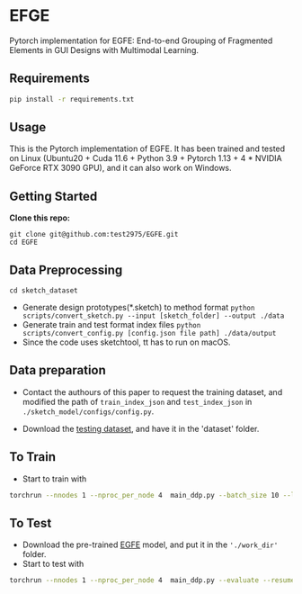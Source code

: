 # EFGE

Pytorch implementation for EGFE: End-to-end Grouping of Fragmented Elements in GUI Designs with Multimodal Learning.

## Requirements

```sh
pip install -r requirements.txt
```

## Usage

This is the Pytorch implementation of EGFE. It has been trained and tested on Linux (Ubuntu20 + Cuda 11.6 + Python 3.9 + Pytorch 1.13 + 4 * NVIDIA GeForce RTX 3090 GPU),
and it can also work on Windows.

## Getting Started

**Clone this repo:**

`git clone git@github.com:test2975/EGFE.git`  
`cd EGFE`

## Data Preprocessing

`cd sketch_dataset`

* Generate design prototypes(*.sketch) to method format
`python scripts/convert_sketch.py --input [sketch_folder] --output ./data`
* Generate train and test format index files
`python scripts/convert_config.py [config.json file path] ./data/output`
* Since the code uses sketchtool, tt has to run on macOS.

## Data preparation

* Contact the authours of this paper to request the training dataset, and modified the path of `train_index_json` and `test_index_json` in `./sketch_model/configs/config.py`.

* Download the [testing dataset](https://zenodo.org/record/8022996), and have it in the 'dataset' folder.

## To Train

* Start to train with

```sh
torchrun --nnodes 1 --nproc_per_node 4  main_ddp.py --batch_size 10 --lr 5e-4
```

## To Test

* Download the pre-trained [EGFE](https://zenodo.org/record/8022996) model, and put it in the `'./work_dir'` folder.
* Start to test with

```sh
torchrun --nnodes 1 --nproc_per_node 4  main_ddp.py --evaluate --resume ./work_dir/set-wei-05-0849/checkpoints/latest.pth --batch_size 40
```
